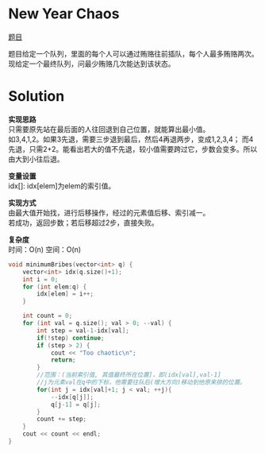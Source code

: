 # New Year Chaos

[题目](https://www.hackerrank.com/challenges/new-year-chaos/problem)

题目给定一个队列，里面的每个人可以通过贿赂往前插队，每个人最多贿赂两次。  
现给定一个最终队列，问最少贿赂几次能达到该状态。

# Solution

**实现思路**  
只需要原先站在最后面的人往回退到自己位置，就能算出最小值。  
如3,4,1,2。如果3先退，需要三步退到最后，然后4再退两步，变成1,2,3,4； 而4先退，只需2+2。能看出若大的值不先退，较小值需要跨过它，步数会变多。所以由大到小往后退。

**变量设置**  
idx[]: idx[elem]为elem的索引值。  

**实现方式**  
由最大值开始找，进行后移操作，经过的元素值后移、索引减一。  
若成功，返回步数；若后移超过2步，直接失败。  

**复杂度**  
时间：O(n)
空间：O(n)

```c
void minimumBribes(vector<int> q) {
    vector<int> idx(q.size()+1);
    int i = 0;
    for (int elem:q) {
        idx[elem] = i++;
    }

    int count = 0;
    for (int val = q.size(); val > 0; --val) {
        int step = val-1-idx[val];
        if(!step) continue;
        if (step > 2) {
            cout << "Too chaotic\n";
            return;
        }
        //范围：(当前索引值, 其值最终所在位置]，即(idx[val],val-1]
        //j为元素val在q中的下标，他需要往队后(增大方向)移动到他原来排的位置。
        for(int j = idx[val]+1; j < val; ++j){
            --idx[q[j]];
            q[j-1] = q[j];
        }
        count += step;
    }
    cout << count << endl;
}
```
